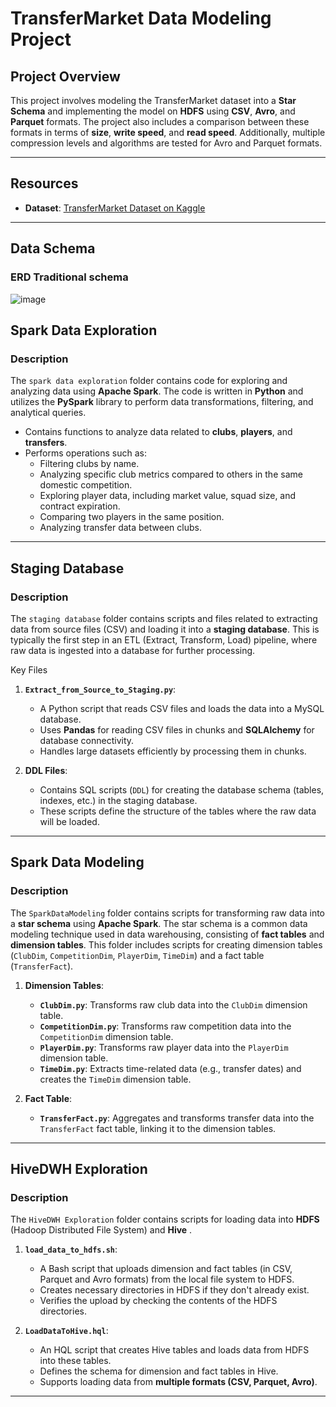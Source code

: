 # TransferMarket Data Modeling Project

## Project Overview
This project involves modeling the TransferMarket dataset into a **Star Schema** and implementing the model on **HDFS** using **CSV**, **Avro**, and **Parquet** formats. The project also includes a comparison between these formats in terms of **size**, **write speed**, and **read speed**. Additionally, multiple compression levels and algorithms are tested for Avro and Parquet formats.

---

## Resources
- **Dataset**: [TransferMarket Dataset on Kaggle](https://www.kaggle.com/dataset-link)

---

## Data Schema 
### ERD Traditional schema
![image](https://github.com/user-attachments/assets/f7e2764f-9bfd-439b-bb3f-a578fd56f33b)

## Spark Data Exploration

### Description
The `spark data exploration` folder contains code for exploring and analyzing data using **Apache Spark**. The code is written in **Python** and utilizes the **PySpark** library to perform data transformations, filtering, and analytical queries.

   - Contains functions to analyze data related to **clubs**, **players**, and **transfers**.
   - Performs operations such as:
     - Filtering clubs by name.
     - Analyzing specific club metrics compared to others in the same domestic competition.
     - Exploring player data, including market value, squad size, and contract expiration.
     - Comparing two players in the same position.
     - Analyzing transfer data between clubs.

---

## Staging Database

### Description
The `staging database` folder contains scripts and files related to extracting data from source files (CSV) and loading it into a **staging database**. This is typically the first step in an ETL (Extract, Transform, Load) pipeline, where raw data is ingested into a database for further processing.

Key Files
1. **`Extract_from_Source_to_Staging.py`**:
   - A Python script that reads CSV files and loads the data into a MySQL database.
   - Uses **Pandas** for reading CSV files in chunks and **SQLAlchemy** for database connectivity.
   - Handles large datasets efficiently by processing them in chunks.

2. **DDL Files**:
   - Contains SQL scripts (`DDL`) for creating the database schema (tables, indexes, etc.) in the staging database.
   - These scripts define the structure of the tables where the raw data will be loaded.

---

## Spark Data Modeling

### Description
The `SparkDataModeling` folder contains scripts for transforming raw data into a **star schema** using **Apache Spark**. The star schema is a common data modeling technique used in data warehousing, consisting of **fact tables** and **dimension tables**. This folder includes scripts for creating dimension tables (`ClubDim`, `CompetitionDim`, `PlayerDim`, `TimeDim`) and a fact table (`TransferFact`).

1. **Dimension Tables**:
   - **`ClubDim.py`**: Transforms raw club data into the `ClubDim` dimension table.
   - **`CompetitionDim.py`**: Transforms raw competition data into the `CompetitionDim` dimension table.
   - **`PlayerDim.py`**: Transforms raw player data into the `PlayerDim` dimension table.
   - **`TimeDim.py`**: Extracts time-related data (e.g., transfer dates) and creates the `TimeDim` dimension table.

2. **Fact Table**:
   - **`TransferFact.py`**: Aggregates and transforms transfer data into the `TransferFact` fact table, linking it to the dimension tables.

---

## HiveDWH Exploration

### Description
The `HiveDWH Exploration` folder contains scripts for loading data into **HDFS** (Hadoop Distributed File System) and **Hive** .  

1. **`load_data_to_hdfs.sh`**:
   - A Bash script that uploads dimension and fact tables (in CSV, Parquet and Avro formats) from the local file system to HDFS.
   - Creates necessary directories in HDFS if they don't already exist.
   - Verifies the upload by checking the contents of the HDFS directories.

2. **`LoadDataToHive.hql`**:
   - An HQL script that creates Hive tables and loads data from HDFS into these tables.
   - Defines the schema for dimension and fact tables in Hive.
   - Supports loading data from **multiple formats (CSV, Parquet, Avro)**.

---












